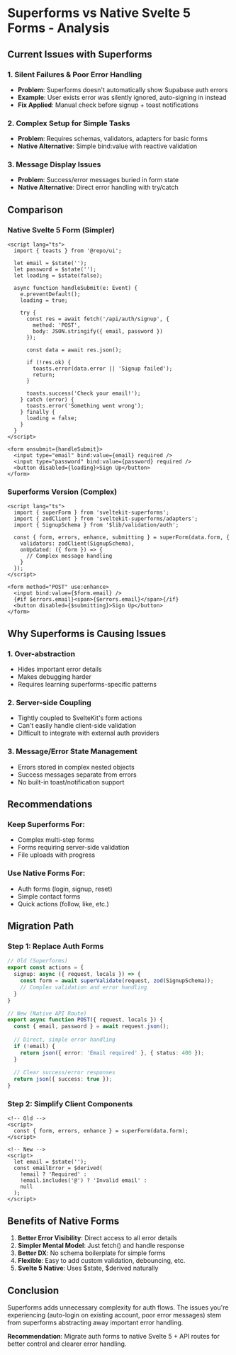 # Superforms vs Native Svelte 5 Forms - Analysis

## Current Issues with Superforms

### 1. **Silent Failures & Poor Error Handling**
- **Problem**: Superforms doesn't automatically show Supabase auth errors
- **Example**: User exists error was silently ignored, auto-signing in instead
- **Fix Applied**: Manual check before signup + toast notifications

### 2. **Complex Setup for Simple Tasks**
- **Problem**: Requires schemas, validators, adapters for basic forms
- **Native Alternative**: Simple bind:value with reactive validation

### 3. **Message Display Issues**
- **Problem**: Success/error messages buried in form state
- **Native Alternative**: Direct error handling with try/catch

## Comparison

### Native Svelte 5 Form (Simpler)
```svelte
<script lang="ts">
  import { toasts } from '@repo/ui';
  
  let email = $state('');
  let password = $state('');
  let loading = $state(false);
  
  async function handleSubmit(e: Event) {
    e.preventDefault();
    loading = true;
    
    try {
      const res = await fetch('/api/auth/signup', {
        method: 'POST',
        body: JSON.stringify({ email, password })
      });
      
      const data = await res.json();
      
      if (!res.ok) {
        toasts.error(data.error || 'Signup failed');
        return;
      }
      
      toasts.success('Check your email!');
    } catch (error) {
      toasts.error('Something went wrong');
    } finally {
      loading = false;
    }
  }
</script>

<form onsubmit={handleSubmit}>
  <input type="email" bind:value={email} required />
  <input type="password" bind:value={password} required />
  <button disabled={loading}>Sign Up</button>
</form>
```

### Superforms Version (Complex)
```svelte
<script lang="ts">
  import { superForm } from 'sveltekit-superforms';
  import { zodClient } from 'sveltekit-superforms/adapters';
  import { SignupSchema } from '$lib/validation/auth';
  
  const { form, errors, enhance, submitting } = superForm(data.form, {
    validators: zodClient(SignupSchema),
    onUpdated: ({ form }) => {
      // Complex message handling
    }
  });
</script>

<form method="POST" use:enhance>
  <input bind:value={$form.email} />
  {#if $errors.email}<span>{$errors.email}</span>{/if}
  <button disabled={$submitting}>Sign Up</button>
</form>
```

## Why Superforms is Causing Issues

### 1. **Over-abstraction**
- Hides important error details
- Makes debugging harder
- Requires learning superforms-specific patterns

### 2. **Server-side Coupling**
- Tightly coupled to SvelteKit's form actions
- Can't easily handle client-side validation
- Difficult to integrate with external auth providers

### 3. **Message/Error State Management**
- Errors stored in complex nested objects
- Success messages separate from errors
- No built-in toast/notification support

## Recommendations

### Keep Superforms For:
- Complex multi-step forms
- Forms requiring server-side validation
- File uploads with progress

### Use Native Forms For:
- Auth forms (login, signup, reset)
- Simple contact forms
- Quick actions (follow, like, etc.)

## Migration Path

### Step 1: Replace Auth Forms
```typescript
// Old (Superforms)
export const actions = {
  signup: async ({ request, locals }) => {
    const form = await superValidate(request, zod(SignupSchema));
    // Complex validation and error handling
  }
}

// New (Native API Route)
export async function POST({ request, locals }) {
  const { email, password } = await request.json();
  
  // Direct, simple error handling
  if (!email) {
    return json({ error: 'Email required' }, { status: 400 });
  }
  
  // Clear success/error responses
  return json({ success: true });
}
```

### Step 2: Simplify Client Components
```svelte
<!-- Old -->
<script>
  const { form, errors, enhance } = superForm(data.form);
</script>

<!-- New -->
<script>
  let email = $state('');
  const emailError = $derived(
    !email ? 'Required' : 
    !email.includes('@') ? 'Invalid email' : 
    null
  );
</script>
```

## Benefits of Native Forms

1. **Better Error Visibility**: Direct access to all error details
2. **Simpler Mental Model**: Just fetch() and handle response
3. **Better DX**: No schema boilerplate for simple forms
4. **Flexible**: Easy to add custom validation, debouncing, etc.
5. **Svelte 5 Native**: Uses $state, $derived naturally

## Conclusion

Superforms adds unnecessary complexity for auth flows. The issues you're experiencing (auto-login on existing account, poor error messages) stem from superforms abstracting away important error handling.

**Recommendation**: Migrate auth forms to native Svelte 5 + API routes for better control and clearer error handling.